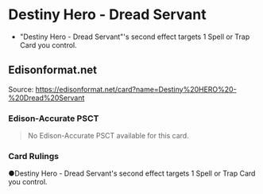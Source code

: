 # Destiny Hero - Dread Servant

*   "Destiny Hero - Dread Servant"'s second effect targets 1 Spell or Trap Card you control.

## Edisonformat.net

Source: https://edisonformat.net/card?name=Destiny%20HERO%20-%20Dread%20Servant

### Edison-Accurate PSCT

> No Edison-Accurate PSCT available for this card.

### Card Rulings

●Destiny Hero - Dread Servant's second effect targets 1 Spell or Trap Card you control.
            